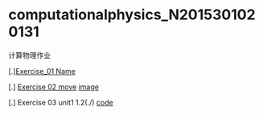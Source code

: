 # computationalphysics_N2015301020131
计算物理作业




[.][Exercise_01 Name](./temp.py)

[.] [Exercise 02 move](./untitled5.py)        [image](./IMG_0818(20170924-143540).jpg)

[.] Exercise 03 unit1 1.2(./)                   [code](./untitled6.py)
